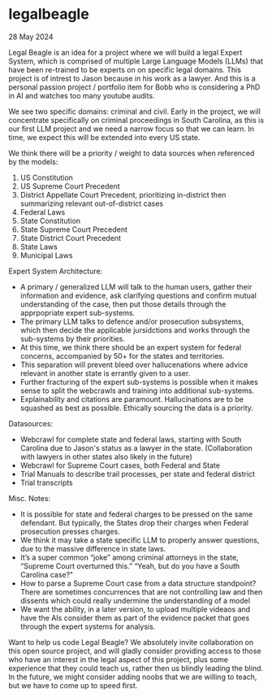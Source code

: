 # legalbeagle

28 May 2024

Legal Beagle is an idea for a project where we will build a legal Expert System, which is comprised of multiple Large Language Models (LLMs) that have been re-trained to be experts on on specific legal domains. 
This project is of intrest to Jason because in his work as a lawyer. And this is a personal passion project / portfolio item for Bobb who is considering a PhD in AI and watches too many youtube audits. 

We see two specific domains: criminal and civil. Early in the project, we will concentrate specifically on criminal proceedings in South Carolina, as this is our first LLM project and we need a narrow focus so that we can learn. In time, we expect this will be extended into every US state.  

We think there will be a priority / weight to data sources when referenced by the models: 
1) US Constitution
2) US Supreme Court Precedent
3) District Appellate Court Precedent, prioritizing in-district then summarizing relevant out-of-district cases
4) Federal Laws
5) State Constitution
6) State Supreme Court Precedent
7) State District Court Precedent 
8) State Laws
9) Municipal Laws

Expert System Architecture:
- A primary / generalized LLM will talk to the human users, gather their information and evidence, ask clarifying questions and confirm mutual understanding of the case, then put those details through the apprpopriate expert sub-systems. 
- The primary LLM talks to defence and/or prosecution subsystems, which then decide the applicable jursidctions and works through the sub-systems by their priorities. 
- At this time, we think there should be an expert system for federal concerns, accompanied by 50+ for the states and territories. 
- This separation will prevent bleed over hallucenations where advice relevant in another state is errantly given to a user.
- Further fracturing of the expert sub-systems is possible when it makes sense to split the webcrawls and training into additional sub-systems.
- Explainability and citations are paramount. Hallucinations are to be squashed as best as possible. Ethically sourcing the data is a priority. 

Datasources:
- Webcrawl for complete state and federal laws, starting with South Carolina due to Jason's status as a lawyer in the state. (Collaboration with lawyers in other states also likely in the future)
- Webcrawl for Supreme Court cases, both Federal and State
- Trial Manuals to describe trail processes, per state and federal district
- Trial transcripts

Misc. Notes:
- It is possible for state and federal charges to be pressed on the same defendant. But typically, the States drop their charges when Federal prosecution presses charges. 
- We think it may take a state specific LLM to properly answer questions, due to the massive difference in state laws.  
- It’s a super common “joke” among criminal attorneys in the state, “Supreme Court overturned this.” “Yeah, but do you have a South Carolina case?"
- How to parse a Supreme Court case from a data structure standpoint? There are sometimes concurrences that are not controlling law and then dissents which could really undermine the understanding of a model
- We want the ability, in a later version, to upload multiple videaos and have the AIs consider them as part of the evidence packet that goes through the expert systems for analysis. 

Want to help us code Legal Beagle?
We absolutely invite collaboration on this open source project, and will gladly consider providing access to those who have an interest in the legal aspect of this project, plus some experience that they could teach us, rather then us blindly leading the blind. In the future, we might consider adding noobs that we are willing to teach, but we have to come up to speed first. 